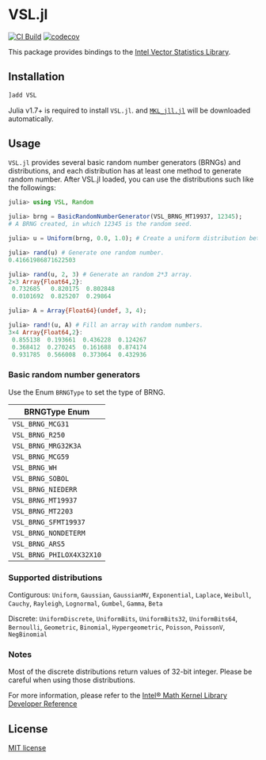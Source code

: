 # VSL.jl
[![CI Build](https://github.com/JuliaRandom/VSL.jl/actions/workflows/build.yml/badge.svg)](https://github.com/JuliaRandom/VSL.jl/actions/workflows/build.yml)
[![codecov](https://codecov.io/gh/JuliaRandom/VSL.jl/branch/master/graph/badge.svg)](https://codecov.io/gh/JuliaRandom/VSL.jl)

This package provides bindings to the [Intel Vector Statistics Library](https://www.intel.com/content/www/us/en/develop/documentation/onemkl-vsnotes/top.html).

## Installation

```julia
]add VSL
```

Julia v1.7+ is required to install `VSL.jl`. and [`MKL_jll.jl`](https://github.com/JuliaBinaryWrappers/MKL_jll.jl)
will be downloaded automatically.

## Usage

`VSL.jl` provides several basic random number generators (BRNGs) and distributions, and each distribution has at least
one method to generate random number. After VSL.jl loaded, you can use the distributions such like the followings:

```julia
julia> using VSL, Random

julia> brng = BasicRandomNumberGenerator(VSL_BRNG_MT19937, 12345);
# A BRNG created, in which 12345 is the random seed.

julia> u = Uniform(brng, 0.0, 1.0); # Create a uniform distribution between 0.0 and 1.0.

julia> rand(u) # Generate one random number.
0.41661986871622503

julia> rand(u, 2, 3) # Generate an random 2*3 array.
2×3 Array{Float64,2}:
 0.732685   0.820175  0.802848
 0.0101692  0.825207  0.29864

julia> A = Array{Float64}(undef, 3, 4);

julia> rand!(u, A) # Fill an array with random numbers.
3×4 Array{Float64,2}:
 0.855138  0.193661  0.436228  0.124267
 0.368412  0.270245  0.161688  0.874174
 0.931785  0.566008  0.373064  0.432936
```

### Basic random number generators

Use the Enum `BRNGType` to set the type of BRNG.

| BRNGType Enum |
| ------------------------ |
| `VSL_BRNG_MCG31` |
| `VSL_BRNG_R250` |
| `VSL_BRNG_MRG32K3A` |
| `VSL_BRNG_MCG59` |
| `VSL_BRNG_WH` |
| `VSL_BRNG_SOBOL` |
| `VSL_BRNG_NIEDERR` |
| `VSL_BRNG_MT19937` |
| `VSL_BRNG_MT2203` |
| `VSL_BRNG_SFMT19937` |
| `VSL_BRNG_NONDETERM` |
| `VSL_BRNG_ARS5` |
| `VSL_BRNG_PHILOX4X32X10` |

### Supported distributions

Contigurous: `Uniform`, `Gaussian`, `GaussianMV`, `Exponential`, `Laplace`,
    `Weibull`, `Cauchy`, `Rayleigh`, `Lognormal`, `Gumbel`, `Gamma`, `Beta`

Discrete: `UniformDiscrete`, `UniformBits`, `UniformBits32`, `UniformBits64`, `Bernoulli`,
    `Geometric`, `Binomial`, `Hypergeometric`, `Poisson`, `PoissonV`, `NegBinomial`

### Notes

Most of the discrete distributions return values of 32-bit integer. Please be careful when using those distributions.

For more information, please refer to the
[Intel® Math Kernel Library Developer Reference](https://software.intel.com/en-us/articles/mkl-reference-manual)

## License

[MIT license](https://JuliaRandom.mit-license.org)
